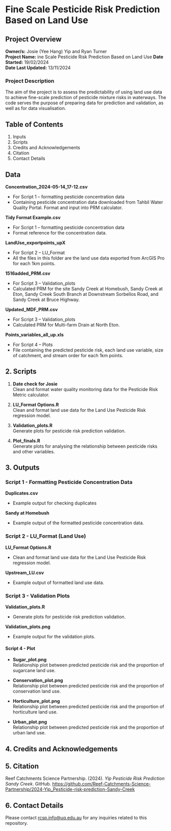# Fine Scale Pesticide Risk Prediction Based on Land Use
## Project Overview

**Owner/s:** Josie (Yee Hang) Yip and Ryan Turner  
**Project Name:** ine Scale Pesticide Risk Prediction Based on Land Use
**Date Started:** 19/02/2024  
**Date Last Updated:** 13/11/2024 
### Project Description
The aim of the project is to assess the predictability of using land use data to achieve fine-scale prediction of pesticide mixture risks in waterways. 
The code serves the purpose of preparing data for prediction and validation, as well as for data visualisation. 

## Table of Contents

1. Inputs
2. Scripts
3. Credits and Acknowledgements
4. Citation
5. Contact Details

## Data

**Concentration_2024-05-14_17-12.csv**
- For Script 1 – formatting pesticide concentration data
- Containing pesticide concentration data downloaded from Tahbil Water Quality Portal. Format and input into PRM calculator.

**Tidy Format Example.csv**
- For Script 1 – formatting pesticide concentration data
- Format reference for the concentration data.

**LandUse_exportpoints_upX**
- For Script 2 – LU_Format
- All the files in this folder are the land use data exported from ArcGIS Pro for each 1km points.

**1516added_PRM.csv**
- For Script 3 – Validation_plots
- Calculated PRM for the site Sandy Creek at Homebush, Sandy Creek at Eton, Sandy Creek South Branch at Downstream Sorbellos Road, and Sandy Creek at Bruce Highway.

**Updated_MDF_PRM.csv**
- For Script 3 – Validation_plots
- Calculated PRM for Multi-farm Drain at North Eton.

**Points_variables_all_up.xls**
- For Script 4 – Plots
- File containing the predicted pesticide risk, each land use variable, size of catchment, and stream order for each 1km points.


## 2. Scripts
1. **Date check for Josie**  
   Clean and format water quality monitoring data for the Pesticide Risk Metric calculator.

2. **LU_Format Options.R**  
   Clean and format land use data for the Land Use Pesticide Risk regression model.

3. **Validation_plots.R**  
   Generate plots for pesticide risk prediction validation.

4. **Plot_finals.R**  
   Generate plots for analysing the relationship between pesticide risks and other variables.

## 3. Outputs
### Script 1 - Formatting Pesticide Concentration Data
**Duplicates.csv**  
- Example output for checking duplicates

**Sandy at Homebush**  
- Example output of the formatted pesticide concentration data.

### Script 2 - LU_Format (Land Use)
**LU_Format Options.R**
- Clean and format land use data for the Land Use Pesticide Risk regression model.

**Upstream_LU.csv**  
- Example output of formatted land use data.
### Script 3 - Validation Plots

**Validation_plots.R**
- Generate plots for pesticide risk prediction validation.

**Validation_plots.png**  
- Example output for the validation plots.

#### Script 4 - Plot
- **Sugar_plot.png**  
  Relationship plot between predicted pesticide risk and the proportion of sugarcane land use.

- **Conservation_plot.png**  
  Relationship plot between predicted pesticide risk and the proportion of conservation land use.

- **Horticulture_plot.png**  
  Relationship plot between predicted pesticide risk and the proportion of horticulture land use.

- **Urban_plot.png**  
  Relationship plot between predicted pesticide risk and the proportion of urban land use.


## 4. Credits and Acknowledgements 


## 5. Citation
Reef Catchments Science Partnership. (2024). *Yip Pesticide Risk Prediction Sandy Creek*. GitHub. https://github.com/Reef-Catchments-Science-Partnership/2024-Yip_Pesticide-risk-prediction-Sandy-Creek


## 6. Contact Details
Please contact rcsp.info@uq.edu.au for any inquiries related to this repository.
